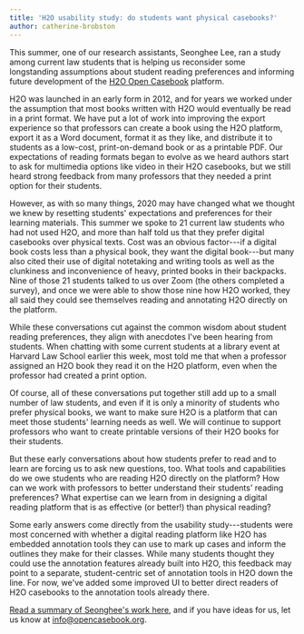 ```yaml
---
title: 'H2O usability study: do students want physical casebooks?'
author: catherine-brobston
---
```

This summer, one of our research assistants, Seonghee Lee, ran a study among current law students that is helping us reconsider some longstanding assumptions about student reading preferences and informing future development of the [H2O Open Casebook](https://opencasebook.org) platform. 


H2O was launched in an early form in 2012, and for years we worked under the assumption that most books written with H2O would eventually be read in a print format. We have put a lot of work into improving the export experience so that professors can create a book using the H2O platform, export it as a Word document, format it as they like, and distribute it to students as a low-cost, print-on-demand book or as a printable PDF. Our expectations of reading formats began to evolve as we heard authors start to ask for multimedia options like video in their H2O casebooks, but we still heard strong feedback from many professors that they needed a print option for their students. 


However, as with so many things, 2020 may have changed what we thought we knew by resetting students' expectations and preferences for their learning materials. This summer we spoke to 21 current law students who had not used H2O, and more than half told us that they prefer digital casebooks over physical texts. Cost was an obvious factor---if a digital book costs less than a physical book, they want the digital book---but many also cited their use of digital notetaking and writing tools as well as the clunkiness and inconvenience of heavy, printed books in their backpacks. Nine of those 21 students talked to us over Zoom (the others completed a survey), and once we were able to show those nine how H2O worked, they all said they could see themselves reading and annotating H2O directly on the platform. 

While these conversations cut against the common wisdom about student reading preferences, they align with anecdotes I've been hearing from students. When chatting with some current students at a library event at Harvard Law School earlier this week, most told me that when a professor assigned an H2O book they read it on the H2O platform, even when the professor had created a print option. 


Of course, all of these conversations put together still add up to a small number of law students, and even if it is only a minority of students who prefer physical books, we want to make sure H2O is a platform that can meet those students' learning needs as well. We will continue to support professors who want to create printable versions of their H2O books for their students.

But these early conversations about how students prefer to read and to learn are forcing us to ask new questions, too. What tools and capabilities do we owe students who are reading H2O directly on the platform? How can we work with professors to better understand their students' reading preferences? What expertise can we learn from in designing a digital reading platform that is as effective (or better!) than physical reading? 

Some early answers come directly from the usability study---students were most concerned with whether a digital reading platform like H2O has embedded annotation tools they can use to mark up cases and inform the outlines they make for their classes. While many students thought they could use the annotation features already built into H2O, this feedback may point to a separate, student-centric set of annotation tools in H2O down the line. For now, we've added some improved UI to better direct readers of H2O casebooks to the annotation tools already there. 


[Read a summary of Seonghee's work here](https://lil-blog-media.s3.amazonaws.com/H2O_Usability_Test_Summary.pdf), and if you have ideas for us, let us know at [info@opencasebook.org](mailto:info@opencasebook.org). 

